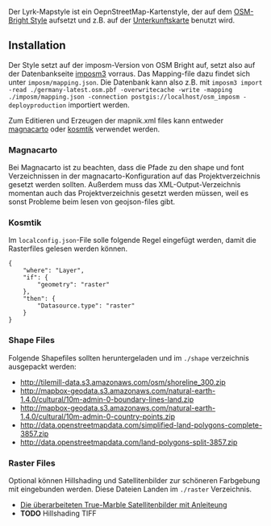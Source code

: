 Der Lyrk-Mapstyle ist ein OepnStreetMap-Kartenstyle, der auf dem [OSM-Bright Style](https://github.com/mapbox/osm-bright) aufsetzt und z.B. auf der [Unterkunftskarte](http://unterkunftskarte.de) benutzt wird.

## Installation

Der Style setzt auf der imposm-Version von OSM Bright auf, setzt also auf der Datenbankseite [imposm3](https://github.com/omniscale/imposm3) vorraus. Das Mapping-file dazu findet sich unter `imposm/mapping.json`. Die Datenbank kann also z.B. mit `imposm3 import -read ./germany-latest.osm.pbf -overwritecache -write -mapping ./imposm/mapping.json -connection postgis://localhost/osm_imposm -deployproduction` importiert werden.

Zum Editieren und Erzeugen der mapnik.xml files kann entweder [magnacarto](https://github.com/omniscale/magnacarto) oder [kosmtik](https://github.com/kosmtik/kosmtik/) verwendet werden.

### Magnacarto

Bei Magnacarto ist zu beachten, dass die Pfade zu den shape und font Verzeichnissen in der magnacarto-Konfiguration auf das Projektverzeichnis gesetzt werden sollten. Außerdem muss das XML-Output-Verzeichnis momentan auch das Projektverzeichnis gesetzt werden müssen, weil es sonst Probleme beim lesen von geojson-files gibt.

### Kosmtik

Im `localconfig.json`-File solle folgende Regel eingefügt werden, damit die Rasterfiles gelesen werden können.

	{
		"where": "Layer",
		"if": {
			"geometry": "raster"
		},
		"then": {
			"Datasource.type": "raster"
		}
	}

### Shape Files

Folgende Shapefiles sollten heruntergeladen und im `./shape` verzeichnis ausgepackt werden:

 * http://tilemill-data.s3.amazonaws.com/osm/shoreline_300.zip
 * http://mapbox-geodata.s3.amazonaws.com/natural-earth-1.4.0/cultural/10m-admin-0-boundary-lines-land.zip
 * http://mapbox-geodata.s3.amazonaws.com/natural-earth-1.4.0/cultural/10m-admin-0-country-points.zip
 * http://data.openstreetmapdata.com/simplified-land-polygons-complete-3857.zip
 * http://data.openstreetmapdata.com/land-polygons-split-3857.zip

### Raster Files

Optional können Hillshading und Satellitenbilder zur schöneren Farbgebung mit eingebunden werden. Diese Dateien Landen im `./raster` Verzeichnis.

 * [Die überarbeiteten True-Marble Satellitenbilder mit Anleiteung](https://github.com/lyrk/true-marble-edit)
 * **TODO** Hillshading TIFF